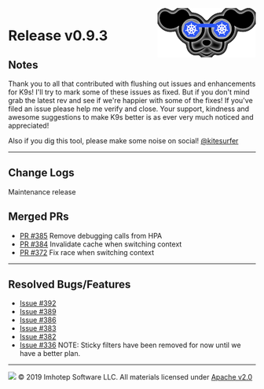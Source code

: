 <img src="https://raw.githubusercontent.com/derailed/k9s/master/assets/k9s_small.png" align="right" width="200" height="auto"/>

# Release v0.9.3

## Notes

Thank you to all that contributed with flushing out issues and enhancements for K9s! I'll try to mark some of these issues as fixed. But if you don't mind grab the latest rev and see if we're happier with some of the fixes! If you've filed an issue please help me verify and close. Your support, kindness and awesome suggestions to make K9s better is as ever very much noticed and appreciated!

Also if you dig this tool, please make some noise on social! [@kitesurfer](https://twitter.com/kitesurfer)

---

## Change Logs

Maintenance release

## Merged PRs

* [PR #385](https://github.com/kswapd/k11s/pull/385) Remove debugging calls from HPA
* [PR #384](https://github.com/kswapd/k11s/issues/384) Invalidate cache when switching context
* [PR #372](https://github.com/kswapd/k11s/pull/372) Fix race when switching context

---

## Resolved Bugs/Features

* [Issue #392](https://github.com/kswapd/k11s/issues/392)
* [Issue #389](https://github.com/kswapd/k11s/issues/389)
* [Issue #386](https://github.com/kswapd/k11s/issues/386)
* [Issue #383](https://github.com/kswapd/k11s/issues/383)
* [Issue #382](https://github.com/kswapd/k11s/issues/382)
* [Issue #336](https://github.com/kswapd/k11s/issues/336) NOTE: Sticky filters have been removed for now until we have a better plan.

---

<img src="https://raw.githubusercontent.com/derailed/k9s/master/assets/imhotep_logo.png" width="32" height="auto"/> © 2019 Imhotep Software LLC. All materials licensed under [Apache v2.0](http://www.apache.org/licenses/LICENSE-2.0)
